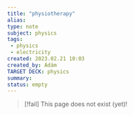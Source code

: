 ```yaml
---
title: "physiotherapy"
alias: 
type: note
subject: physics
tags:
 - physics
 - electricity
created: 2023.02.21 10:03
created_by: Ádám
TARGET DECK: physics
summary: 
status: empty
---
```

> [!fail] This page does not exist (yet)!